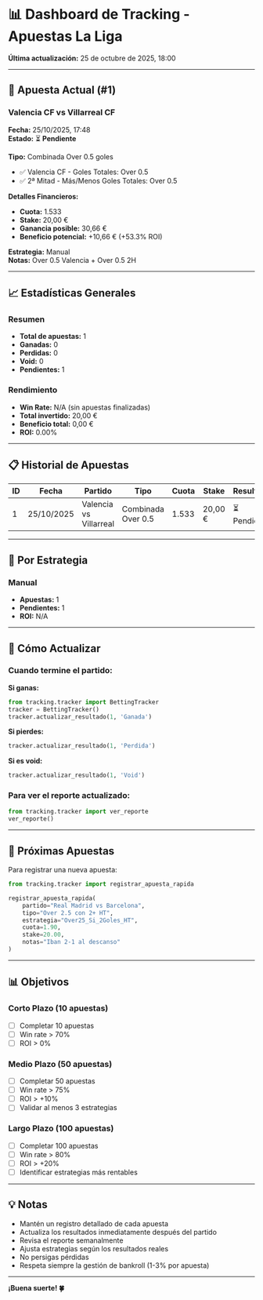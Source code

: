 # 📊 Dashboard de Tracking - Apuestas La Liga

**Última actualización:** 25 de octubre de 2025, 18:00

---

## 🎯 Apuesta Actual (#1)

### Valencia CF vs Villarreal CF
**Fecha:** 25/10/2025, 17:48  
**Estado:** ⏳ **Pendiente**

**Tipo:** Combinada Over 0.5 goles
- ✅ Valencia CF - Goles Totales: Over 0.5
- ✅ 2ª Mitad - Más/Menos Goles Totales: Over 0.5

**Detalles Financieros:**
- **Cuota:** 1.533
- **Stake:** 20,00 €
- **Ganancia posible:** 30,66 €
- **Beneficio potencial:** +10,66 € (+53.3% ROI)

**Estrategia:** Manual  
**Notas:** Over 0.5 Valencia + Over 0.5 2H

---

## 📈 Estadísticas Generales

### Resumen
- **Total de apuestas:** 1
- **Ganadas:** 0
- **Perdidas:** 0
- **Void:** 0
- **Pendientes:** 1

### Rendimiento
- **Win Rate:** N/A (sin apuestas finalizadas)
- **Total invertido:** 20,00 €
- **Beneficio total:** 0,00 €
- **ROI:** 0.00%

---

## 📋 Historial de Apuestas

| ID | Fecha | Partido | Tipo | Cuota | Stake | Resultado | Beneficio | ROI |
|----|-------|---------|------|-------|-------|-----------|-----------|-----|
| 1 | 25/10/2025 | Valencia vs Villarreal | Combinada Over 0.5 | 1.533 | 20,00 € | ⏳ Pendiente | - | - |

---

## 🎯 Por Estrategia

### Manual
- **Apuestas:** 1
- **Pendientes:** 1
- **ROI:** N/A

---

## 📝 Cómo Actualizar

### Cuando termine el partido:

**Si ganas:**
```python
from tracking.tracker import BettingTracker
tracker = BettingTracker()
tracker.actualizar_resultado(1, 'Ganada')
```

**Si pierdes:**
```python
tracker.actualizar_resultado(1, 'Perdida')
```

**Si es void:**
```python
tracker.actualizar_resultado(1, 'Void')
```

### Para ver el reporte actualizado:
```python
from tracking.tracker import ver_reporte
ver_reporte()
```

---

## 🚀 Próximas Apuestas

Para registrar una nueva apuesta:

```python
from tracking.tracker import registrar_apuesta_rapida

registrar_apuesta_rapida(
    partido="Real Madrid vs Barcelona",
    tipo="Over 2.5 con 2+ HT",
    estrategia="Over25_Si_2Goles_HT",
    cuota=1.90,
    stake=20.00,
    notas="Iban 2-1 al descanso"
)
```

---

## 📊 Objetivos

### Corto Plazo (10 apuestas)
- [ ] Completar 10 apuestas
- [ ] Win rate > 70%
- [ ] ROI > 0%

### Medio Plazo (50 apuestas)
- [ ] Completar 50 apuestas
- [ ] Win rate > 75%
- [ ] ROI > +10%
- [ ] Validar al menos 3 estrategias

### Largo Plazo (100 apuestas)
- [ ] Completar 100 apuestas
- [ ] Win rate > 80%
- [ ] ROI > +20%
- [ ] Identificar estrategias más rentables

---

## 💡 Notas

- Mantén un registro detallado de cada apuesta
- Actualiza los resultados inmediatamente después del partido
- Revisa el reporte semanalmente
- Ajusta estrategias según los resultados reales
- No persigas pérdidas
- Respeta siempre la gestión de bankroll (1-3% por apuesta)

---

**¡Buena suerte! 🍀**

